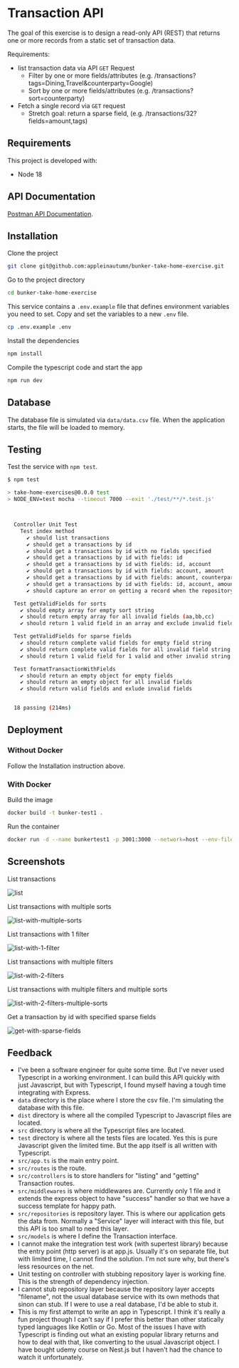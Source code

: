 # Transaction API

The goal of this exercise is to design a read-only API (REST) that returns one or more records from a static set of transaction data.

Requirements:

- list transaction data via API `GET` Request
  - Filter by one or more fields/attributes (e.g. /transactions?tags=Dining,Travel&counterparty=Google)
  - Sort by one or more fields/attributes (e.g. /transactions?sort=counterparty)
- Fetch a single record via `GET` request
  - Stretch goal: return a sparse field, (e.g. /transactions/32?fields=amount,tags)

## Requirements

This project is developed with:

- Node 18

## API Documentation

[Postman API Documentation](https://documenter.getpostman.com/view/3021947/2s93sgWVoa#b0e695ed-eb5e-4b77-965a-4939f5683139).

## Installation

Clone the project

```bash
git clone git@github.com:appleinautumn/bunker-take-home-exercise.git
```

Go to the project directory

```bash
cd bunker-take-home-exercise
```

This service contains a `.env.example` file that defines environment variables you need to set. Copy and set the variables to a new `.env` file.

```bash
cp .env.example .env
```

Install the dependencies

```bash
npm install
```

Compile the typescript code and start the app

```bash
npm run dev
```

## Database

The database file is simulated via `data/data.csv` file. When the application starts, the file will be loaded to memory.

## Testing

Test the service with `npm test`.

```bash
$ npm test

> take-home-exercises@0.0.0 test
> NODE_ENV=test mocha --timeout 7000 --exit './test/**/*.test.js'



  Controller Unit Test
    Test index method
      ✔ should list transactions
      ✔ should get a transactions by id
      ✔ should get a transactions by id with no fields specified
      ✔ should get a transactions by id with fields: id
      ✔ should get a transactions by id with fields: id, account
      ✔ should get a transactions by id with fields: account, amount
      ✔ should get a transactions by id with fields: amount, counterparty, tags
      ✔ should get a transactions by id with fields: id, account, amount, counterparty, tags, date, location
      ✔ should capture an error on getting a record when the repository throws an error

  Test getValidFields for sorts
    ✔ should empty array for empty sort string
    ✔ should return empty array for all invalid fields (aa,bb,cc)
    ✔ should return 1 valid field in an array and exclude invalid fields (aa,bb)

  Test getValidFields for sparse fields
    ✔ should return complete valid fields for empty field string
    ✔ should return complete valid fields for all invalid field string
    ✔ should return 1 valid field for 1 valid and other invalid string

  Test formatTransactionWithFields
    ✔ should return an empty object for empty fields
    ✔ should return an empty object for all invalid fields
    ✔ should return valid fields and exlude invalid fields


  18 passing (214ms)
```

## Deployment

### Without Docker

Follow the Installation instruction above.

### With Docker

Build the image

```bash
docker build -t bunker-test1 .
```

Run the container

```bash
docker run -d --name bunkertest1 -p 3001:3000 --network=host --env-file=.env bunker-test1
```

## Screenshots

List transactions

![list](docs/images/list.png)

List transactions with multiple sorts

![list-with-multiple-sorts](docs/images/list-with-multiple-sorts.png)

List transactions with 1 filter

![list-with-1-filter](docs/images/list-with-1-filter.png)

List transactions with multiple filters

![list-with-2-filters](docs/images/list-with-2-filters.png)

List transactions with multiple filters and multiple sorts

![list-with-2-filters-multiple-sorts](docs/images/list-with-2-filters-multiple-sorts.png)

Get a transaction by id with specified sparse fields

![get-with-sparse-fields](docs/images/get-with-sparse-fields.png)

## Feedback

- I've been a software engineer for quite some time. But I've never used Typescript in a working environment. I can build this API quickly with just Javascript, but with Typescript, I found myself having a tough time integrating with Express.
- `data` directory is the place where I store the csv file. I'm simulating the database with this file.
- `dist` directory is where all the compiled Typescript to Javascript files are located.
- `src` directory is where all the Typescript files are located.
- `test` directory is where all the tests files are located. Yes this is pure Javascript given the limited time. But the app itself is all written with Typescript.
- `src/app.ts` is the main entry point.
- `src/routes` is the route.
- `src/controllers` is to store handlers for "listing" and "getting" Transaction routes.
- `src/middlewares` is where middlewares are. Currently only 1 file and it extends the express object to have "success" handler so that we have a success template for happy path.
- `src/repositories` is repository layer. This is where our application gets the data from. Normally a "Service" layer will interact with this file, but this API is too small to need this layer.
- `src/models` is where I define the Transaction interface.
- I cannot make the integration test work (with supertest library) because the entry point (http server) is at app.js. Usually it's on separate file, but with limited time, I cannot find the solution. I'm not sure why, but there's less resources on the net.
- Unit testing on controller with stubbing repository layer is working fine. This is the strength of dependency injection.
- I cannot stub repository layer because the repository layer accepts "filename", not the usual database service with its own methods that sinon can stub. If I were to use a real database, I'd be able to stub it.
- This is my first attempt to write an app in Typescript. I think it's really a fun project though I can't say if I prefer this better than other statically typed languages like Kotlin or Go. Most of the issues I have with Typescript is finding out what an existing popular library returns and how to deal with that, like converting to the usual Javascript object. I have bought udemy course on Nest.js but I haven't had the chance to watch it unfortunately.
